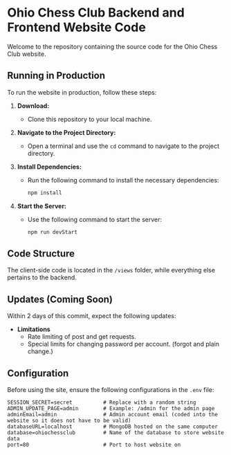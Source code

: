 # Ohio Chess Club Backend and Frontend Website Code

Welcome to the repository containing the source code for the Ohio Chess Club website.

## Running in Production

To run the website in production, follow these steps:

1. **Download:**
   - Clone this repository to your local machine.

2. **Navigate to the Project Directory:**
   - Open a terminal and use the `cd` command to navigate to the project directory.

3. **Install Dependencies:**
   - Run the following command to install the necessary dependencies:
     ```bash
     npm install
     ```

4. **Start the Server:**
   - Use the following command to start the server:
     ```bash
     npm run devStart
     ```

## Code Structure

The client-side code is located in the `/views` folder, while everything else pertains to the backend.

## Updates (Coming Soon)

Within 2 days of this commit, expect the following updates:

- **Limitations**
  - Rate limiting of post and get requests. 
  - Special limits for changing password per account. (forgot and plain change.)

## Configuration

Before using the site, ensure the following configurations in the `.env` file:

```env
SESSION_SECRET=secret          # Replace with a random string
ADMIN_UPDATE_PAGE=admin        # Example: /admin for the admin page
adminEmail=admin               # Admin account email (coded into the website so it does not have to be valid)
databaseURL=localhost          # MongoDB hosted on the same computer
database=ohiochessclub         # Name of the database to store website data
port=80                        # Port to host website on